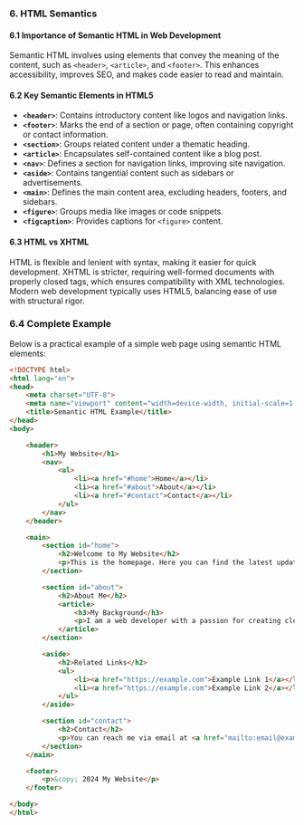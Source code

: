 ### 6. HTML Semantics

#### 6.1 Importance of Semantic HTML in Web Development

Semantic HTML involves using elements that convey the meaning of the content, such as `<header>`, `<article>`, and `<footer>`. This enhances accessibility, improves SEO, and makes code easier to read and maintain.

#### 6.2 Key Semantic Elements in HTML5

- **`<header>`**: Contains introductory content like logos and navigation links.
- **`<footer>`**: Marks the end of a section or page, often containing copyright or contact information.
- **`<section>`**: Groups related content under a thematic heading.
- **`<article>`**: Encapsulates self-contained content like a blog post.
- **`<nav>`**: Defines a section for navigation links, improving site navigation.
- **`<aside>`**: Contains tangential content such as sidebars or advertisements.
- **`<main>`**: Defines the main content area, excluding headers, footers, and sidebars.
- **`<figure>`**: Groups media like images or code snippets.
- **`<figcaption>`**: Provides captions for `<figure>` content.

#### 6.3 HTML vs XHTML

HTML is flexible and lenient with syntax, making it easier for quick development. XHTML is stricter, requiring well-formed documents with properly closed tags, which ensures compatibility with XML technologies. Modern web development typically uses HTML5, balancing ease of use with structural rigor.

### 6.4 Complete Example

Below is a practical example of a simple web page using semantic HTML elements:

```html
<!DOCTYPE html>
<html lang="en">
<head>
    <meta charset="UTF-8">
    <meta name="viewport" content="width=device-width, initial-scale=1.0">
    <title>Semantic HTML Example</title>
</head>
<body>

    <header>
        <h1>My Website</h1>
        <nav>
            <ul>
                <li><a href="#home">Home</a></li>
                <li><a href="#about">About</a></li>
                <li><a href="#contact">Contact</a></li>
            </ul>
        </nav>
    </header>

    <main>
        <section id="home">
            <h2>Welcome to My Website</h2>
            <p>This is the homepage. Here you can find the latest updates and news.</p>
        </section>

        <section id="about">
            <h2>About Me</h2>
            <article>
                <h3>My Background</h3>
                <p>I am a web developer with a passion for creating clean and functional websites.</p>
            </article>
        </section>

        <aside>
            <h2>Related Links</h2>
            <ul>
                <li><a href="https://example.com">Example Link 1</a></li>
                <li><a href="https://example.com">Example Link 2</a></li>
            </ul>
        </aside>

        <section id="contact">
            <h2>Contact</h2>
            <p>You can reach me via email at <a href="mailto:email@example.com">email@example.com</a>.</p>
        </section>
    </main>

    <footer>
        <p>&copy; 2024 My Website</p>
    </footer>

</body>
</html>
```
